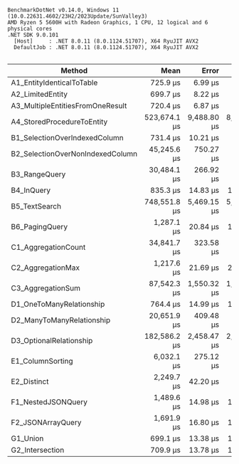 ```

BenchmarkDotNet v0.14.0, Windows 11 (10.0.22631.4602/23H2/2023Update/SunValley3)
AMD Ryzen 5 5600H with Radeon Graphics, 1 CPU, 12 logical and 6 physical cores
.NET SDK 9.0.101
  [Host]     : .NET 8.0.11 (8.0.1124.51707), X64 RyuJIT AVX2
  DefaultJob : .NET 8.0.11 (8.0.1124.51707), X64 RyuJIT AVX2


```
| Method                           | Mean         | Error       | StdDev      | Median       | Gen0      | Exceptions | Gen1      | Gen2      | Allocated   |
|--------------------------------- |-------------:|------------:|------------:|-------------:|----------:|-----------:|----------:|----------:|------------:|
| A1_EntityIdenticalToTable        |     725.9 μs |     6.99 μs |     6.20 μs |     725.4 μs |         - |          - |         - |         - |     6.24 KB |
| A2_LimitedEntity                 |     699.7 μs |     8.22 μs |     6.87 μs |     700.1 μs |         - |          - |         - |         - |     4.74 KB |
| A3_MultipleEntitiesFromOneResult |     720.4 μs |     6.87 μs |     6.09 μs |     721.0 μs |         - |          - |         - |         - |     7.28 KB |
| A4_StoredProcedureToEntity       | 523,674.1 μs | 9,488.80 μs | 8,875.83 μs | 524,124.9 μs | 2000.0000 |          - | 1000.0000 |         - | 24294.84 KB |
| B1_SelectionOverIndexedColumn    |     731.4 μs |    10.21 μs |     9.55 μs |     730.2 μs |    0.9766 |          - |         - |         - |     8.63 KB |
| B2_SelectionOverNonIndexedColumn |  45,245.6 μs |   750.27 μs |   701.81 μs |  45,324.4 μs |  833.3333 |          - |  500.0000 |  250.0000 |  7112.75 KB |
| B3_RangeQuery                    |  30,484.1 μs |   266.92 μs |   236.62 μs |  30,500.6 μs |   93.7500 |          - |   31.2500 |         - |   989.93 KB |
| B4_InQuery                       |     835.3 μs |    14.83 μs |    13.87 μs |     836.5 μs |    1.9531 |          - |         - |         - |    16.92 KB |
| B5_TextSearch                    | 748,551.8 μs | 5,469.15 μs | 5,115.85 μs | 747,347.8 μs |         - |          - |         - |         - |  1169.29 KB |
| B6_PagingQuery                   |   1,287.1 μs |    20.84 μs |    18.47 μs |   1,284.6 μs |    3.9063 |          - |         - |         - |    32.59 KB |
| C1_AggregationCount              |  34,841.7 μs |   323.58 μs |   302.67 μs |  34,948.1 μs |         - |          - |         - |         - |     2.75 KB |
| C2_AggregationMax                |   1,217.6 μs |    21.69 μs |    20.29 μs |   1,220.3 μs |         - |          - |         - |         - |     1.97 KB |
| C3_AggregationSum                |  87,542.3 μs | 1,550.32 μs | 1,723.18 μs |  86,925.3 μs |         - |          - |         - |         - |     2.09 KB |
| D1_OneToManyRelationship         |     764.4 μs |    14.99 μs |    12.52 μs |     761.2 μs |    1.9531 |          - |         - |         - |    16.46 KB |
| D2_ManyToManyRelationship        |  20,651.9 μs |   409.48 μs |   600.21 μs |  20,782.1 μs |   31.2500 |          - |         - |         - |   446.27 KB |
| D3_OptionalRelationship          | 182,586.2 μs | 2,458.47 μs | 2,179.37 μs | 181,763.9 μs | 5000.0000 |          - | 2000.0000 | 1000.0000 | 40924.88 KB |
| E1_ColumnSorting                 |   6,032.1 μs |   275.12 μs |   798.18 μs |   5,917.0 μs |   39.0625 |          - |    7.8125 |         - |    349.4 KB |
| E2_Distinct                      |   2,249.7 μs |    42.20 μs |   114.10 μs |   2,203.5 μs |         - |          - |         - |         - |     2.42 KB |
| F1_NestedJSONQuery               |   1,489.6 μs |    14.98 μs |    12.51 μs |   1,486.5 μs |    1.9531 |          - |         - |         - |    25.94 KB |
| F2_JSONArrayQuery                |   1,691.9 μs |    16.80 μs |    15.72 μs |   1,691.0 μs |         - |          - |         - |         - |    10.27 KB |
| G1_Union                         |     699.1 μs |    13.38 μs |    12.51 μs |     700.5 μs |         - |          - |         - |         - |     2.39 KB |
| G2_Intersection                  |     709.9 μs |    13.78 μs |    12.89 μs |     712.3 μs |         - |          - |         - |         - |     2.17 KB |
